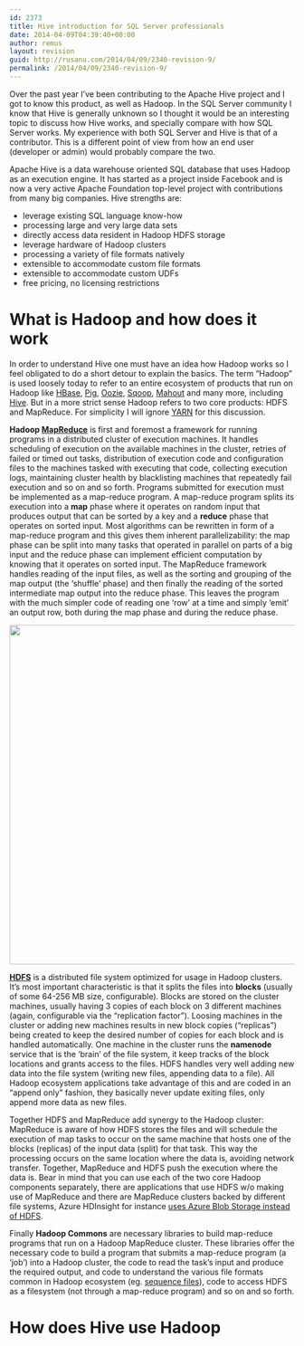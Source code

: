 ```yaml
---
id: 2373
title: Hive introduction for SQL Server professionals
date: 2014-04-09T04:39:40+00:00
author: remus
layout: revision
guid: http://rusanu.com/2014/04/09/2340-revision-9/
permalink: /2014/04/09/2340-revision-9/
---
```

Over the past year I&#8217;ve been contributing to the Apache Hive project and I got to know this product, as well as Hadoop. In the SQL Server community I know that Hive is generally unknown so I thought it would be an interesting topic to discuss how Hive works, and specially compare with how SQL Server works. My experience with both SQL Server and Hive is that of a contributor. This is a different point of view from how an end user (developer or admin) would probably compare the two.

Apache Hive is a data warehouse oriented SQL database that uses Hadoop as an execution engine. It has started as a project inside Facebook and is now a very active Apache Foundation top-level project with contributions from many big companies. Hive strengths are:

  * leverage existing SQL language know-how
  * processing large and very large data sets
  * directly access data resident in Hadoop HDFS storage
  * leverage hardware of Hadoop clusters
  * processing a variety of file formats natively
  * extensible to accommodate custom file formats
  * extensible to accommodate custom UDFs
  * free pricing, no licensing restrictions

<!--more-->

# What is Hadoop and how does it work

In order to understand Hive one must have an idea how Hadoop works so I feel obligated to do a short detour to explain the basics. The term &#8220;Hadoop&#8221; is used loosely today to refer to an entire ecosystem of products that run on Hadoop like [HBase](https://hbase.apache.org/), [Pig](https://pig.apache.org/), [Oozie](https://oozie.apache.org/), [Sqoop](https://sqoop.apache.org/), [Mahout](https://mahout.apache.org/) and many more, including [Hive](https://hive.apache.org/). But in a more strict sense Hadoop refers to two core products: HDFS and MapReduce. For simplicity I will ignore [YARN](http://hadoop.apache.org/docs/r2.3.0/hadoop-yarn/hadoop-yarn-site/YARN.html) for this discussion.

**Hadoop [MapReduce](http://en.wikipedia.org/wiki/MapReduce)** is first and foremost a framework for running programs in a distributed cluster of execution machines. It handles scheduling of execution on the available machines in the cluster, retries of failed or timed out tasks, distribution of execution code and configuration files to the machines tasked with executing that code, collecting execution logs, maintaining cluster health by blacklisting machines that repeatedly fail execution and so on and so forth. Programs submitted for execution must be implemented as a map-reduce program. A map-reduce program splits its execution into a **map** phase where it operates on random input that produces output that can be sorted by a key and a **reduce** phase that operates on sorted input. Most algorithms can be rewritten in form of a map-reduce program and this gives them inherent parallelizability: the map phase can be split into many tasks that operated in parallel on parts of a big input and the reduce phase can implement efficient computation by knowing that it operates on sorted input. The MapReduce framework handles reading of the input files, as well as the sorting and grouping of the map output (the &#8216;shuffle&#8217; phase) and then finally the reading of the sorted intermediate map output into the reduce phase. This leaves the program with the much simpler code of reading one &#8216;row&#8217; at a time and simply &#8217;emit&#8217; an output row, both during the map phase and during the reduce phase.

[<img src="http://rusanu.com/wp-content/uploads/2014/04/hadoop-map-reduce.png" alt="" title="hadoop-map-reduce" width="600" class="alignleft size-full wp-image-2369" />](http://rusanu.com/wp-content/uploads/2014/04/hadoop-map-reduce.png)

**[HDFS](http://en.wikipedia.org/wiki/Apache_Hadoop#File_system)** is a distributed file system optimized for usage in Hadoop clusters. It&#8217;s most important characteristic is that it splits the files into **blocks** (usually of some 64-256 MB size, configurable). Blocks are stored on the cluster machines, usually having 3 copies of each block on 3 different machines (again, configurable via the &#8220;replication factor&#8221;). Loosing machines in the cluster or adding new machines results in new block copies (&#8220;replicas&#8221;) being created to keep the desired number of copies for each block and is handled automatically. One machine in the cluster runs the **namenode** service that is the &#8216;brain&#8217; of the file system, it keep tracks of the block locations and grants access to the files. HDFS handles very well adding new data into the file system (writing new files, appending data to a file). All Hadoop ecosystem applications take advantage of this and are coded in an &#8220;append only&#8221; fashion, they basically never update exiting files, only append more data as new files.

Together HDFS and MapReduce add synergy to the Hadoop cluster: MapReduce is aware of how HDFS stores the files and will schedule the execution of map tasks to occur on the same machine that hosts one of the blocks (replicas) of the input data (split) for that task. This way the processing occurs on the same location where the data is, avoiding network transfer. Together, MapReduce and HDFS push the execution where the data is. Bear in mind that you can use each of the two core Hadoop components separately, there are applications that use HDFS w/o making use of MapReduce and there are MapReduce clusters backed by different file systems, Azure HDInsight for instance [uses Azure Blob Storage instead of HDFS](http://azure.microsoft.com/en-us/documentation/articles/hdinsight-use-blob-storage/).

Finally **Hadoop Commons** are necessary libraries to build map-reduce programs that run on a Hadoop MapReduce cluster. These libraries offer the necessary code to build a program that submits a map-reduce program (a &#8216;job&#8217;) into a Hadoop cluster, the code to read the task&#8217;s input and produce the required output, and code to understand the various file formats common in Hadoop ecosystem (eg. [sequence files](http://wiki.apache.org/hadoop/SequenceFile)), code to access HDFS as a filesystem (not through a map-reduce program) and so on and so forth.

# How does Hive use Hadoop</p>